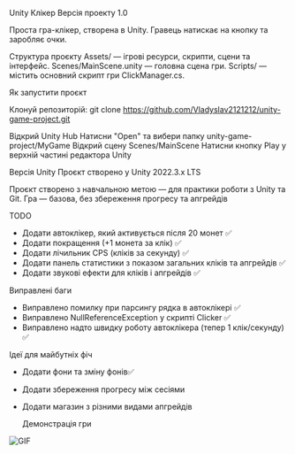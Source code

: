 Unity Клікер Версія проекту 1.0


Проста гра-клікер, створена в Unity. Гравець натискає на кнопку та заробляє очки.

Структура проєкту Assets/ — ігрові ресурси, скрипти, сцени та інтерфейс. Scenes/MainScene.unity — головна сцена гри. Scripts/ — містить основний скрипт гри ClickManager.cs.

Як запустити проєкт

Клонуй репозиторій: git clone https://github.com/Vladyslav2121212/unity-game-project.git

Відкрий Unity Hub Натисни "Open" та вибери папку unity-game-project/MyGame Відкрий сцену Scenes/MainScene Натисни кнопку Play у верхній частині редактора Unity

Версія Unity Проєкт створено у Unity 2022.3.x LTS

Проєкт створено з навчальною метою — для практики роботи з Unity та Git. Гра — базова, без збереження прогресу та апгрейдів

TODO

- Додати автоклікер, який активується після 20 монет ✅  
- Додати покращення (+1 монета за клік) ✅  
- Додати лічильник CPS (кліків за секунду) ✅  
- Додати панель статистики з показом загальних кліків та апгрейдів ✅  
- Додати звукові ефекти для кліків і апгрейдів ✅  

Виправлені баги

- Виправлено помилку при парсингу рядка в автоклікері ✅  
- Виправлено NullReferenceException у скрипті Clicker ✅  
- Виправлено надто швидку роботу автоклікера (тепер 1 клік/секунду) ✅  

Ідеї для майбутніх фіч

- Додати фони та зміну фонів✅  
- Додати збереження прогресу між сесіями  
- Додати магазин з різними видами апгрейдів  

  Демонстрація гри

![GIF](media/demo.gif)





